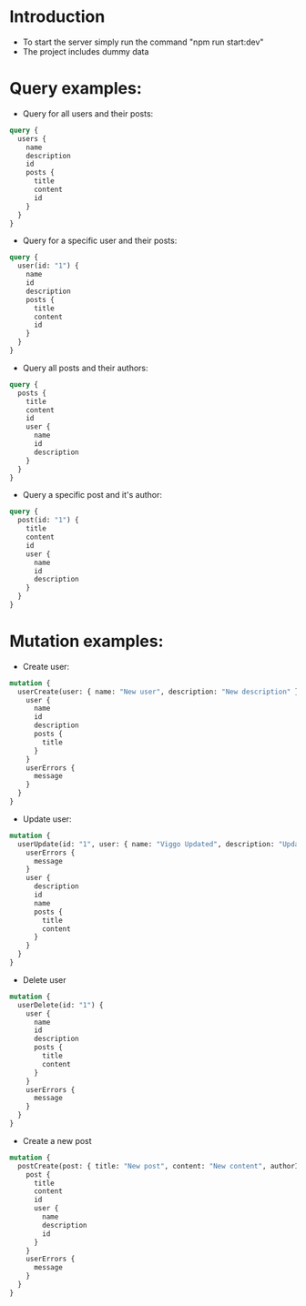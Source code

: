 # Introduction

- To start the server simply run the command "npm run start:dev"
- The project includes dummy data

# Query examples:

- Query for all users and their posts:

```graphql
query {
  users {
    name
    description
    id
    posts {
      title
      content
      id
    }
  }
}
```

- Query for a specific user and their posts:

```graphql
query {
  user(id: "1") {
    name
    id
    description
    posts {
      title
      content
      id
    }
  }
}
```

- Query all posts and their authors:

```graphql
query {
  posts {
    title
    content
    id
    user {
      name
      id
      description
    }
  }
}
```

- Query a specific post and it's author:

```graphql
query {
  post(id: "1") {
    title
    content
    id
    user {
      name
      id
      description
    }
  }
}
```

# Mutation examples:

- Create user:

```graphql
mutation {
  userCreate(user: { name: "New user", description: "New description" }) {
    user {
      name
      id
      description
      posts {
        title
      }
    }
    userErrors {
      message
    }
  }
}
```

- Update user:

```graphql
mutation {
  userUpdate(id: "1", user: { name: "Viggo Updated", description: "Updated description" }) {
    userErrors {
      message
    }
    user {
      description
      id
      name
      posts {
        title
        content
      }
    }
  }
}
```

- Delete user

```graphql
mutation {
  userDelete(id: "1") {
    user {
      name
      id
      description
      posts {
        title
        content
      }
    }
    userErrors {
      message
    }
  }
}
```

- Create a new post

```graphql
mutation {
  postCreate(post: { title: "New post", content: "New content", authorId: "2" }) {
    post {
      title
      content
      id
      user {
        name
        description
        id
      }
    }
    userErrors {
      message
    }
  }
}
```
